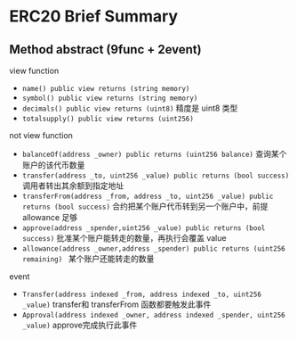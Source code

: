 # ERC20 Brief Summary
##  Method abstract (9func + 2event)
view function
+ ```name() public view returns (string memory)```
+ ```symbol() public view returns (string memory)```
+ ```decimals() public view returns (uint8)``` 精度是 uint8 类型
+ ```totalsupply() public view returns (uint256)```

not view function
+ ```balanceOf(address _owner) public returns (uint256 balance)``` 查询某个账户的该代币数量
+ ```transfer(address _to, uint256 _value) public returns (bool success)``` 调用者转出其余额到指定地址
+ ```transferFrom(address _from, address _to, uint256 _value) public returns (bool success)``` 合约把某个账户代币转到另一个账户中，前提 allowance 足够
+ ```approve(address _spender,uint256 _value) public returns (bool success)``` 批准某个账户能转走的数量，再执行会覆盖 value
+ ```allowance(address _owner,address _spender) public returns (uint256 remaining) ``` 某个账户还能转走的数量

event
+ ```Transfer(address indexed _from, address indexed _to, uint256 _value)``` transfer和 transferFrom 函数都要触发此事件
+ ```Approval(address indexed _owner, address indexed _spender, uint256 _value)``` approve完成执行此事件